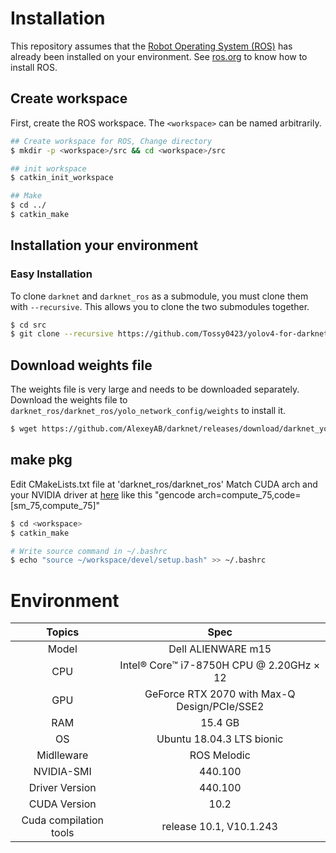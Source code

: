 # Installation
This repository assumes that the [Robot Operating System (ROS)](https://www.ros.org/) has already been installed on your environment.
See [ros.org](https://www.ros.org/install/) to know how to install ROS.

## Create workspace
First, create the ROS workspace. The `<workspace>` can be named arbitrarily.
```bash
## Create workspace for ROS, Change directory
$ mkdir -p <workspace>/src && cd <workspace>/src

## init workspace
$ catkin_init_workspace

## Make
$ cd ../
$ catkin_make
```

## Installation your environment
### Easy Installation
To clone `darknet` and `darknet_ros` as a submodule, you must clone them with `--recursive`. This allows you to clone the two submodules together.
```bash
$ cd src
$ git clone --recursive https://github.com/Tossy0423/yolov4-for-darknet_ros.git
```

## Download weights file
The weights file is very large and needs to be downloaded separately.
Download the weights file to `darknet_ros/darknet_ros/yolo_network_config/weights` to install it.
```bash
$ wget https://github.com/AlexeyAB/darknet/releases/download/darknet_yolo_v3_optimal/yolov4.weights
```


## make pkg
Edit CMakeLists.txt file at 'darknet_ros/darknet_ros'
Match CUDA arch and your NVIDIA driver at [here](https://arnon.dk/matching-sm-architectures-arch-and-gencode-for-various-nvidia-cards/)
like this "gencode arch=compute_75,code=[sm_75,compute_75]"

```bash
$ cd <workspace>
$ catkin_make

# Write source command in ~/.bashrc
$ echo "source ~/workspace/devel/setup.bash" >> ~/.bashrc
```


# Environment

|         Topics         	|                     Spec                     	|
|:----------------------:	|:--------------------------------------------:	|
|          Model         	|              Dell ALIENWARE m15              	|
|           CPU          	|   Intel® Core™ i7-8750H CPU @ 2.20GHz × 12   	|
|           GPU          	| GeForce RTX 2070 with Max-Q Design/PCIe/SSE2 	|
|           RAM          	|                    15.4 GB                   	|
|           OS           	|           Ubuntu 18.04.3 LTS bionic          	|
|       Midlleware       	|                  ROS Melodic                 	|
|       NVIDIA-SMI       	|                    440.100                   	|
|     Driver Version     	|                    440.100                   	|
|      CUDA Version      	|                     10.2                     	|
| Cuda compilation tools 	|            release 10.1, V10.1.243           	|
